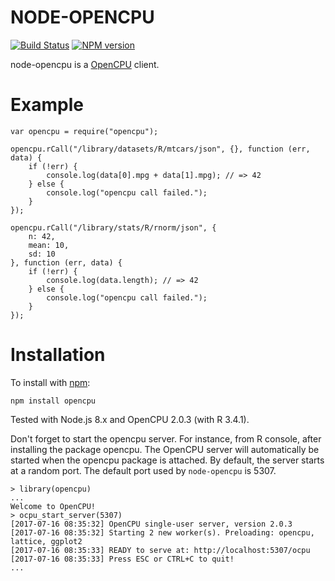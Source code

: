 NODE-OPENCPU
============

[![Build Status](https://travis-ci.org/albertosantini/node-opencpu.png)](https://travis-ci.org/albertosantini/node-opencpu)
[![NPM version](https://badge.fury.io/js/opencpu.png)](http://badge.fury.io/js/opencpu)

node-opencpu is a [OpenCPU](https://public.opencpu.org/) client.

Example
========

    var opencpu = require("opencpu");

    opencpu.rCall("/library/datasets/R/mtcars/json", {}, function (err, data) {
        if (!err) {
            console.log(data[0].mpg + data[1].mpg); // => 42
        } else {
            console.log("opencpu call failed.");
        }
    });

    opencpu.rCall("/library/stats/R/rnorm/json", {
        n: 42,
        mean: 10,
        sd: 10
    }, function (err, data) {
        if (!err) {
            console.log(data.length); // => 42
        } else {
            console.log("opencpu call failed.");
        }
    });

Installation
============

To install with [npm](http://github.com/isaacs/npm):

    npm install opencpu

Tested with Node.js 8.x and OpenCPU 2.0.3 (with R 3.4.1).

Don't forget to start the opencpu server. For instance, from R console, after
installing the package opencpu. The OpenCPU server will automatically be started
when the opencpu package is attached. By default, the server starts at a random
port. The default port used by `node-opencpu` is 5307.

```
> library(opencpu)
...
Welcome to OpenCPU!
> ocpu_start_server(5307)
[2017-07-16 08:35:32] OpenCPU single-user server, version 2.0.3
[2017-07-16 08:35:32] Starting 2 new worker(s). Preloading: opencpu, lattice, ggplot2
[2017-07-16 08:35:33] READY to serve at: http://localhost:5307/ocpu
[2017-07-16 08:35:33] Press ESC or CTRL+C to quit!
...
```

